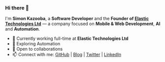 ### Hi there 👋

I'm **Simon Kazooba**, a **Software Developer** and the **Founder of [Elastic Technologies Ltd](http://elastictech.biz)** — a company focused on **Mobile & Web Development**, **AI** and **Automation**.


- 🔭 Currently working full-time at **Elastic Technologies Ltd**
- 🌱 Exploring Automation
- 🤝 Open to collaborations
- 📫 Connect with me: [GitHub](https://github.com/tagasimon) | [Blog](http://simonsayz.pro/) | [Twitter](https://twitter.com/simeone_pro) | [LinkedIn](https://www.linkedin.com/in/simon-sayz/)
